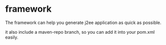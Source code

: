 framework
=========

The framework can help you generate j2ee application as quick as possible.

it also include a maven-repo branch, so you can add it into your pom.xml easily.
